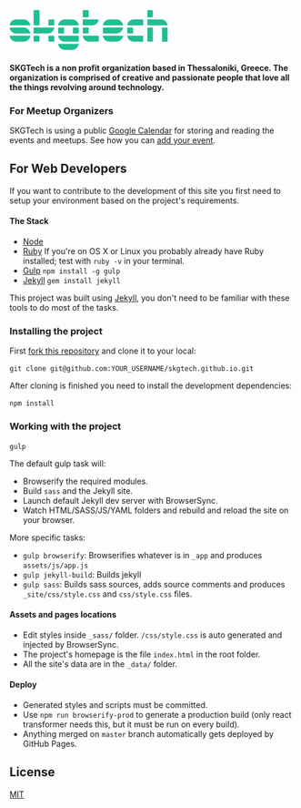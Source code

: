[![Logo](assets/img/skgtech-logo.png  "SKGTech")](https://skgtech.io)

#### SKGTech is a non profit organization based in Thessaloniki, Greece. The organization is comprised of creative and passionate people that love all the things revolving around technology.

### For Meetup Organizers

SKGTech is using a public [Google Calendar](https://www.google.com/calendar/embed?src=2ul10sd9g30mnk1vpmcnnp5qv4%40group.calendar.google.com&ctz=Europe/Athens) for storing and reading the events and meetups. See how you can [add your event](https://skgtech.io/submit-event).

## For Web Developers

If you want to contribute to the development of this site you first need to setup your environment based on the project's requirements.

#### The Stack
 * [Node](http://nodejs.org/)
 * [Ruby](http://www.ruby-lang.org/en/downloads/) If you're on OS X or Linux you probably already have Ruby installed; test with `ruby -v` in your terminal.
 * [Gulp](http://gulpjs.com) `npm install -g gulp`
 * [Jekyll](http://jekyllrb.com/) `gem install jekyll`

This project was built using [Jekyll](http://jekyllrb.com/), you don't need to be familiar with these tools to do most of the tasks.

### Installing the project

First [fork this repository](https://github.com/skgtech/skgtech.github.io/fork) and clone it to your local:

```shell
git clone git@github.com:YOUR_USERNAME/skgtech.github.io.git
```

After cloning is finished you need to install the development dependencies:

```shell
npm install
```

### Working with the project

```shell
gulp
```

The default gulp task will:

* Browserify the required modules.
* Build `sass` and the Jekyll site.
* Launch default Jekyll dev server with BrowserSync.
* Watch HTML/SASS/JS/YAML folders and rebuild and reload the site on your browser.

More specific tasks:

* `gulp browserify`: Browserifies whatever is in `_app` and produces `assets/js/app.js`
* `gulp jekyll-build`: Builds jekyll
* `gulp sass`: Builds sass sources, adds source comments and produces `_site/css/style.css` and `css/style.css` files.

#### Assets and pages locations

* Edit styles inside `_sass/` folder. `/css/style.css` is auto generated and injected by BrowserSync.
* The project's homepage is the file `index.html` in the root folder.
* All the site's data are in the `_data/` folder.

#### Deploy

* Generated styles and scripts must be committed.
* Use `npm run browserify-prod` to generate a production build (only react transformer needs this, but it must be run on every build).
* Anything merged on `master` branch automatically gets deployed by GitHub Pages.

## License

[MIT](http://opensource.org/licenses/MIT)

